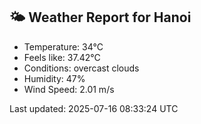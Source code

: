 <!-- WEATHER-START -->
## 🌤 Weather Report for Hanoi

- Temperature: 34°C
- Feels like: 37.42°C
- Conditions: overcast clouds
- Humidity: 47%
- Wind Speed: 2.01 m/s

Last updated: 2025-07-16 08:33:24 UTC
<!-- WEATHER-END -->

